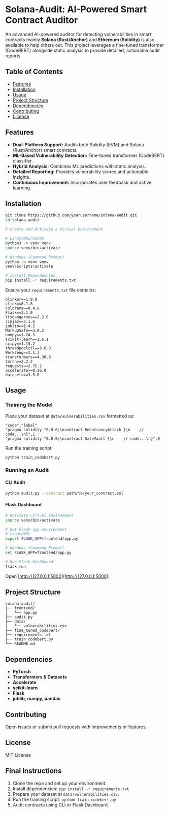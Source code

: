 # Solana-Audit: AI-Powered Smart Contract Auditor

An advanced AI-powered auditor for detecting vulnerabilities in smart contracts mainly **Solana (Rust/Anchor)** and **Ethereum (Solidity)** is also available to help others out. This project leverages a fine-tuned transformer (CodeBERT) alongside static analysis to provide detailed, actionable audit reports.

## Table of Contents
- [Features](#features)
- [Installation](#installation)
- [Usage](#usage)
- [Project Structure](#project-structure)
- [Dependencies](#dependencies)
- [Contributing](#contributing)
- [License](#license)

## Features
- **Dual-Platform Support:** Audits both Solidity (EVM) and Solana (Rust/Anchor) smart contracts.
- **ML-Based Vulnerability Detection:** Fine-tuned transformer (CodeBERT) classifier.
- **Hybrid Analysis:** Combines ML predictions with static analysis.
- **Detailed Reporting:** Provides vulnerability scores and actionable insights.
- **Continuous Improvement:** Incorporates user feedback and active learning.

## Installation

```bash
git clone https://github.com/yourusername/solana-audit.git
cd solana-audit

# Create and Activate a Virtual Environment

# Linux/WSL/macOS
python3 -m venv venv
source venv/bin/activate

# Windows (Command Prompt)
python -m venv venv
venv\Scripts\activate

# Install Dependencies
pip install -r requirements.txt
```

Ensure your `requirements.txt` file contains:

```
blinker==1.9.0
click==8.1.8
colorama==0.4.6
Flask==3.1.0
itsdangerous==2.2.0
Jinja2==3.1.6
joblib==1.4.2
MarkupSafe==3.0.2
numpy==1.24.3
scikit-learn==1.6.1
scipy==1.15.2
threadpoolctl==3.6.0
Werkzeug==3.1.3
transformers==4.30.0
torch==2.2.2
requests==2.32.2
accelerate>=0.26.0
datasets==3.5.0
```

## Usage

### Training the Model

Place your dataset at `data/vulnerabilities.csv` formatted as:

```csv
"code","label"
"pragma solidity ^0.8.0;\ncontract ReentrancyAttack {\n    // code...\n}",1
"pragma solidity ^0.8.0;\ncontract SafeVault {\n    // code...\n}",0
```

Run the training script:

```bash
python train_codebert.py
```

### Running an Audit

#### CLI Audit

```bash
python audit.py --contract path/to/your_contract.sol
```

#### Flask Dashboard

```bash
# Activate virtual environment
source venv/bin/activate

# Set Flask app environment
# Linux/WSL
export FLASK_APP=frontend/app.py

# Windows (Command Prompt)
set FLASK_APP=frontend/app.py

# Run Flask Dashboard
flask run
```

Open [http://127.0.0.1:5000](http://127.0.0.1:5000).

## Project Structure

```
solana-audit/
├── frontend/
│   └── app.py
├── audit.py
├── data/
│   └── vulnerabilities.csv
├── fine_tuned_codebert/
├── requirements.txt
├── train_codebert.py
└── README.md
```

## Dependencies
- **PyTorch**
- **Transformers & Datasets**
- **Accelerate**
- **scikit-learn**
- **Flask**
- **joblib, numpy, pandas**

## Contributing

Open issues or submit pull requests with improvements or features.

## License

MIT License

## Final Instructions

1. Clone the repo and set up your environment.
2. Install dependencies: `pip install -r requirements.txt`
3. Prepare your dataset at `data/vulnerabilities.csv`.
4. Run the training script: `python train_codebert.py`
5. Audit contracts using CLI or Flask Dashboard.
